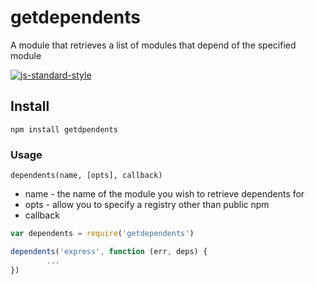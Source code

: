 # getdependents
A module that retrieves a list of modules that depend of the specified module

[![js-standard-style](https://cdn.rawgit.com/feross/standard/master/badge.svg)](https://github.com/feross/standard)


## Install
```
npm install getdpendents
```


### Usage

```
dependents(name, [opts], callback)
```

* name - the name of the module you wish to retrieve dependents for
* opts - allow you to specify a registry other than public npm
* callback

```js
var dependents = require('getdependents')

dependents('express', function (err, deps) {
		...
})
```
